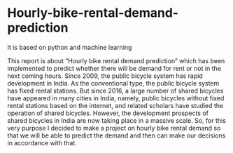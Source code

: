 # Hourly-bike-rental-demand-prediction
It is based on python and machine learning

This report is about “Hourly bike rental demand prediction” which has been implemented to
predict whether there will be demand for rent or not in the next coming hours.
Since 2009, the public bicycle system has rapid development in India. As the conventional
type, the public bicycle system has fixed rental stations. But since 2016, a large number of
shared bicycles have appeared in many cities in India, namely, public bicycles without fixed
rental stations based on the internet, and related scholars have studied the operation of shared
bicycles. However, the development prospects of shared bicycles in India are now taking
place in a massive scale.
So, for this very purpose I decided to make a project on hourly bike rental demand so that we
will be able to predict the demand and then can make our decisions in accordance with that.
